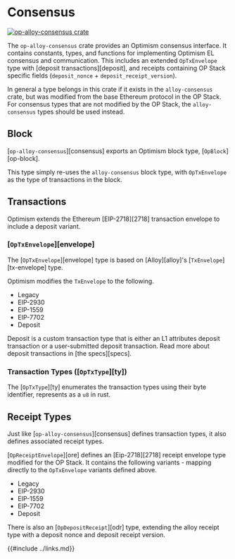# Consensus

<a href="https://crates.io/crates/op-alloy-consensus"><img src="https://img.shields.io/crates/v/op-alloy-consensus.svg" alt="op-alloy-consensus crate"></a>

The `op-alloy-consensus` crate provides an Optimism consensus interface.
It contains constants, types, and functions for implementing Optimism EL
consensus and communication. This includes an extended `OpTxEnvelope` type
with [deposit transactions][deposit], and receipts containing OP Stack
specific fields (`deposit_nonce` + `deposit_receipt_version`).

In general a type belongs in this crate if it exists in the
`alloy-consensus` crate, but was modified from the base Ethereum protocol
in the OP Stack. For consensus types that are not modified by the OP Stack,
the `alloy-consensus` types should be used instead.


## Block

[`op-alloy-consensus`][consensus] exports an Optimism block type, [`OpBlock`][op-block].

This type simply re-uses the `alloy-consensus` block type, with `OpTxEnvelope`
as the type of transactions in the block.


## Transactions

Optimism extends the Ethereum [EIP-2718][2718] transaction envelope to include a
deposit variant.

### [`OpTxEnvelope`][envelope]

The [`OpTxEnvelope`][envelope] type is based on [Alloy][alloy]'s
[`TxEnvelope`][tx-envelope] type.

Optimism modifies the `TxEnvelope` to the following.
- Legacy
- EIP-2930
- EIP-1559
- EIP-7702
- Deposit

Deposit is a custom transaction type that is either an L1 attributes
deposit transaction or a user-submitted deposit transaction. Read more
about deposit transactions in [the specs][specs].

### Transaction Types ([`OpTxType`][ty])

The [`OpTxType`][ty] enumerates the transaction types using their byte identifier,
represents as a `u8` in rust.


## Receipt Types

Just like [`op-alloy-consensus`][consensus] defines transaction types,
it also defines associated receipt types.

[`OpReceiptEnvelope`][ore] defines an [Eip-2718][2718] receipt envelope type
modified for the OP Stack. It contains the following variants - mapping
directly to the `OpTxEnvelope` variants defined above.

- Legacy
- EIP-2930
- EIP-1559
- EIP-7702
- Deposit

There is also an [`OpDepositReceipt`][odr] type, extending the alloy receipt
type with a deposit nonce and deposit receipt version.


{{#include ../links.md}}
